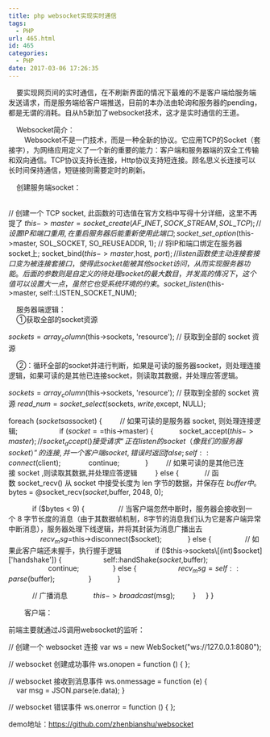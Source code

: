 ```yaml
---
title: php websocket实现实时通信
tags:
  - PHP
url: 465.html
id: 465
categories:
  - PHP
date: 2017-03-06 17:26:35
---
```


    要实现网页间的实时通信，在不刷新界面的情况下最难的不是客户端给服务端发送请求，而是服务端给客户端推送，目前的本办法由轮询和服务器的pending，都是无谓的消耗。自从h5新加了websocket技术，这才是实时通信的王道。  

    Websocket简介：  
        Websocket不是一门技术，而是一种全新的协议。它应用TCP的Socket（套接字），为网络应用定义了一个新的重要的能力：客户端和服务器端的双全工传输和双向通信。TCP协议支持长连接，Http协议支持短连接。顾名思义长连接可以长时间保持通信，短链接则需要定时的刷新。  

    创建服务端socket：  
        

// 创建一个 TCP socket, 此函数的可选值在官方文档中写得十分详细，这里不再提了
$this->master = socket\_create(AF\_INET, SOCK\_STREAM, SOL\_TCP);
// 设置IP和端口重用,在重启服务器后能重新使用此端口;
socket\_set\_option($this->master, SOL\_SOCKET, SO\_REUSEADDR, 1);
// 将IP和端口绑定在服务器socket上;
socket_bind($this->master, $host, $port);
// listen函数使主动连接套接口变为被连接套接口，使得此 socket 能被其他 socket 访问，从而实现服务器功能。后面的参数则是自定义的待处理socket的最大数目，并发高的情况下，这个值可以设置大一点，虽然它也受系统环境的约束。
socket\_listen($this->master, self::LISTEN\_SOCKET_NUM);

    服务器端逻辑：  
    ①获取全部的socket资源  

$sockets = array_column($this->sockets, 'resource'); // 获取到全部的 socket 资源

    ②：循环全部的socket并进行判断，如果是可读的服务器socket，则处理连接逻辑，如果可读的是其他已连接socket，则读取其数据，并处理应答逻辑。  

$sockets = array_column($this->sockets, 'resource'); // 获取到全部的 socket 资源
$read\_num = socket\_select($sockets, $write, $except, NULL);

foreach ($sockets as $socket) {
        // 如果可读的是服务器 socket, 则处理连接逻辑;            
        if ($socket == $this->master) {
            socket_accept($this->master);
            // socket_accept() 接受 请求 “正在 listen 的 socket（像我们的服务器 socket ）” 的连接, 并一个客户端 socket, 错误时返回 false;
             self::connect($client);
             continue;
            }
        // 如果可读的是其他已连接 socket ,则读取其数据,并处理应答逻辑
        } else {
            // 函数 socket_recv() 从 socket 中接受长度为 len 字节的数据，并保存在 $buffer 中。
            $bytes = @socket_recv($socket, $buffer, 2048, 0);

            if ($bytes < 9) {
                // 当客户端忽然中断时，服务器会接收到一个 8 字节长度的消息（由于其数据帧机制，8字节的消息我们认为它是客户端异常中断消息），服务器处理下线逻辑，并将其封装为消息广播出去
                $recv_msg = $this->disconnect($socket);
            } else {
                // 如果此客户端还未握手，执行握手逻辑
                if (!$this->sockets\[(int)$socket\]\['handshake'\]) {
                    self::handShake($socket, $buffer);
                    continue;
                } else {
                    $recv_msg = self::parse($buffer);
                }
            }

            // 广播消息
            $this->broadcast($msg);
        }
    }
}

        客户端：  

前端主要就通过JS调用websocket的监听：

// 创建一个 websocket 连接
var ws = new WebSocket("ws://127.0.0.1:8080");

// websocket 创建成功事件
ws.onopen = function () {
};

// websocket 接收到消息事件
ws.onmessage = function (e) {
    var msg = JSON.parse(e.data);
}

// websocket 错误事件
ws.onerror = function () {
};

demo地址：https://github.com/zhenbianshu/websocket